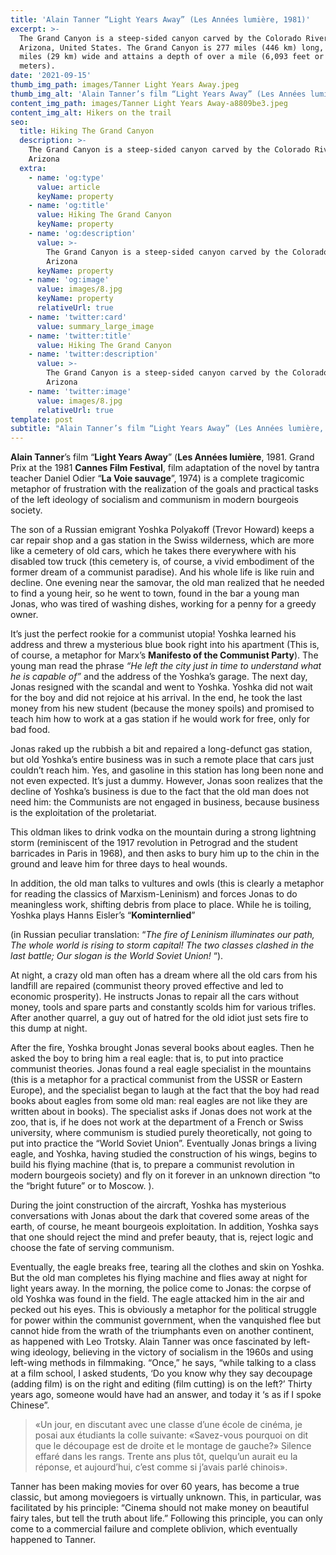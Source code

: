 ```yaml
---
title: 'Alain Tanner “Light Years Away” (Les Années lumière, 1981)'
excerpt: >-
  The Grand Canyon is a steep-sided canyon carved by the Colorado River in
  Arizona, United States. The Grand Canyon is 277 miles (446 km) long, up to 18
  miles (29 km) wide and attains a depth of over a mile (6,093 feet or 1,857
  meters).
date: '2021-09-15'
thumb_img_path: images/Tanner Light Years Away.jpeg
thumb_img_alt: 'Alain Tanner’s film “Light Years Away” (Les Années lumière, 1981.'
content_img_path: images/Tanner Light Years Away-a8809be3.jpeg
content_img_alt: Hikers on the trail
seo:
  title: Hiking The Grand Canyon
  description: >-
    The Grand Canyon is a steep-sided canyon carved by the Colorado River in
    Arizona
  extra:
    - name: 'og:type'
      value: article
      keyName: property
    - name: 'og:title'
      value: Hiking The Grand Canyon
      keyName: property
    - name: 'og:description'
      value: >-
        The Grand Canyon is a steep-sided canyon carved by the Colorado River in
        Arizona
      keyName: property
    - name: 'og:image'
      value: images/8.jpg
      keyName: property
      relativeUrl: true
    - name: 'twitter:card'
      value: summary_large_image
    - name: 'twitter:title'
      value: Hiking The Grand Canyon
    - name: 'twitter:description'
      value: >-
        The Grand Canyon is a steep-sided canyon carved by the Colorado River in
        Arizona
    - name: 'twitter:image'
      value: images/8.jpg
      relativeUrl: true
template: post
subtitle: "Alain Tanner’s film “Light Years Away” (Les Années lumière, 1981. Grand Prix at the 1981\_Cannes Film Festival, film adaptation of the novel by tantra teacher Daniel Odier “La Voie sauvage”, 1974) is a complete tragicomic metaphor of frustration with the realization of the goals and practical tasks of the left ideology of socialism and communism in modern bourgeois society."
---
```

**Alain Tanner**’s film “**Light Years Away**” (**Les Années lumière**, 1981. Grand Prix at the 1981 **Cannes Film Festival**, film adaptation of the novel by tantra teacher Daniel Odier “**La Voie sauvage**”, 1974) is a complete tragicomic metaphor of frustration with the realization of the goals and practical tasks of the left ideology of socialism and communism in modern bourgeois society.

The son of a Russian emigrant Yoshka Polyakoff (Trevor Howard) keeps a car repair shop and a gas station in the Swiss wilderness, which are more like a cemetery of old cars, which he takes there everywhere with his disabled tow truck (this cemetery is, of course, a vivid embodiment of the former dream of a communist paradise). And his whole life is like ruin and decline. One evening near the samovar, the old man realized that he needed to find a young heir, so he went to town, found in the bar a young man Jonas, who was tired of washing dishes, working for a penny for a greedy owner.

It’s just the perfect rookie for a communist utopia! Yoshka learned his address and threw a mysterious blue book right into his apartment (This is, of course, a metaphor for Marx’s **Manifesto of the Communist Party**). The young man read the phrase *“He left the city just in time to understand what he is capable of”* and the address of the Yoshka’s garage. The next day, Jonas resigned with the scandal and went to Yoshka. Yoshka did not wait for the boy and did not rejoice at his arrival. In the end, he took the last money from his new student (because the money spoils) and promised to teach him how to work at a gas station if he would work for free, only for bad food.

Jonas raked up the rubbish a bit and repaired a long-defunct gas station, but old Yoshka’s entire business was in such a remote place that cars just couldn’t reach him. Yes, and gasoline in this station has long been none and not even expected. It’s just a dummy. However, Jonas soon realizes that the decline of Yoshka’s business is due to the fact that the old man does not need him: the Communists are not engaged in business, because business is the exploitation of the proletariat.

This oldman likes to drink vodka on the mountain during a strong lightning storm (reminiscent of the 1917 revolution in Petrograd and the student barricades in Paris in 1968), and then asks to bury him up to the chin in the ground and leave him for three days to heal wounds.

In addition, the old man talks to vultures and owls (this is clearly a metaphor for reading the classics of Marxism-Leninism) and forces Jonas to do meaningless work, shifting debris from place to place. While he is toiling, Yoshka plays Hanns Eisler’s “**Kominternlied**”

(in Russian peculiar translation:
“*The fire of Leninism illuminates our path,
The whole world is rising to storm capital!
The two classes clashed in the last battle;
Our slogan is the World Soviet Union!* “).

At night, a crazy old man often has a dream where all the old cars from his landfill are repaired (communist theory proved effective and led to economic prosperity). He instructs Jonas to repair all the cars without money, tools and spare parts and constantly scolds him for various trifles. After another quarrel, a guy out of hatred for the old idiot just sets fire to this dump at night.

After the fire, Yoshka brought Jonas several books about eagles. Then he asked the boy to bring him a real eagle: that is, to put into practice communist theories. Jonas found a real eagle specialist in the mountains (this is a metaphor for a practical communist from the USSR or Eastern Europe), and the specialist began to laugh at the fact that the boy had read books about eagles from some old man: real eagles are not like they are written about in books). The specialist asks if Jonas does not work at the zoo, that is, if he does not work at the department of a French or Swiss university, where communism is studied purely theoretically, not going to put into practice the “World Soviet Union”.
Eventually Jonas brings a living eagle, and Yoshka, having studied the construction of his wings, begins to build his flying machine (that is, to prepare a communist revolution in modern bourgeois society) and fly on it forever in an unknown direction “to the “bright future” or to Moscow. ).

During the joint construction of the aircraft, Yoshka has mysterious conversations with Jonas about the dark that covered some areas of the earth, of course, he meant bourgeois exploitation. In addition, Yoshka says that one should reject the mind and prefer beauty, that is, reject logic and choose the fate of serving communism.

Eventually, the eagle breaks free, tearing all the clothes and skin on Yoshka. But the old man completes his flying machine and flies away at night for light years away. In the morning, the police come to Jonas: the corpse of old Yoshka was found in the field. The eagle attacked him in the air and pecked out his eyes. This is obviously a metaphor for the political struggle for power within the communist government, when the vanquished flee but cannot hide from the wrath of the triumphants even on another continent, as happened with Leo Trotsky.
Alain Tanner was once fascinated by left-wing ideology, believing in the victory of socialism in the 1960s and using left-wing methods in filmmaking. “Once,” he says, “while talking to a class at a film school, I asked students, ‘Do you know why they say decoupage (adding film) is on the right and editing (film cutting) is on the left?’ Thirty years ago, someone would have had an answer, and today it ‘s as if I spoke Chinese”.

> «Un jour, en discutant avec une classe d’une école de cinéma, je posai aux étudiants la colle suivante: «Savez-vous pourquoi on dit que le découpage est de droite et le montage de gauche?» Silence effaré dans les rangs. Trente ans plus tôt, quelqu’un aurait eu la réponse, et aujourd’hui, c’est comme si j’avais parlé chinois».

Tanner has been making movies for over 60 years, has become a true classic, but among moviegoers is virtually unknown. This, in particular, was facilitated by his principle: “Cinema should not make money on beautiful fairy tales, but tell the truth about life.” Following this principle, you can only come to a commercial failure and complete oblivion, which eventually happened to Tanner.
